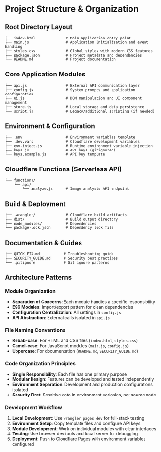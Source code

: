 # Project Structure & Organization

## Root Directory Layout
```
├── index.html              # Main application entry point
├── main.js                 # Application initialization and event handling
├── styles.css              # Global styles with modern CSS features
├── package.json            # Project metadata and dependencies
└── README.md               # Project documentation
```

## Core Application Modules
```
├── api.js                  # External API communication layer
├── config.js               # System prompts and application configuration
├── ui.js                   # DOM manipulation and UI component management
├── store.js                # Local storage and data persistence
└── script.js               # Legacy/additional scripting (if needed)
```

## Environment & Configuration
```
├── .env                    # Environment variables template
├── .dev.vars               # Cloudflare development variables
├── env-inject.js           # Runtime environment variable injection
├── keys.js                 # API keys (gitignored)
└── keys.example.js         # API key template
```

## Cloudflare Functions (Serverless API)
```
└── functions/
    └── api/
        └── analyze.js      # Image analysis API endpoint
```

## Build & Deployment
```
├── .wrangler/              # Cloudflare build artifacts
├── dist/                   # Build output directory
├── node_modules/           # Dependencies
└── package-lock.json       # Dependency lock file
```

## Documentation & Guides
```
├── QUICK_FIX.md           # Troubleshooting guide
├── SECURITY_GUIDE.md      # Security best practices
└── .gitignore             # Git ignore patterns
```

## Architecture Patterns

### Module Organization
- **Separation of Concerns**: Each module handles a specific responsibility
- **ES6 Modules**: Import/export pattern for clean dependencies
- **Configuration Centralization**: All settings in `config.js`
- **API Abstraction**: External calls isolated in `api.js`

### File Naming Conventions
- **Kebab-case**: For HTML and CSS files (`index.html`, `styles.css`)
- **Camel-case**: For JavaScript modules (`main.js`, `config.js`)
- **Uppercase**: For documentation (`README.md`, `SECURITY_GUIDE.md`)

### Code Organization Principles
- **Single Responsibility**: Each file has one primary purpose
- **Modular Design**: Features can be developed and tested independently
- **Environment Separation**: Development and production configurations isolated
- **Security First**: Sensitive data in environment variables, not source code

### Development Workflow
1. **Local Development**: Use `wrangler pages dev` for full-stack testing
2. **Environment Setup**: Copy template files and configure API keys
3. **Module Development**: Work on individual modules with clear interfaces
4. **Testing**: Use browser dev tools and local server for debugging
5. **Deployment**: Push to Cloudflare Pages with environment variables configured